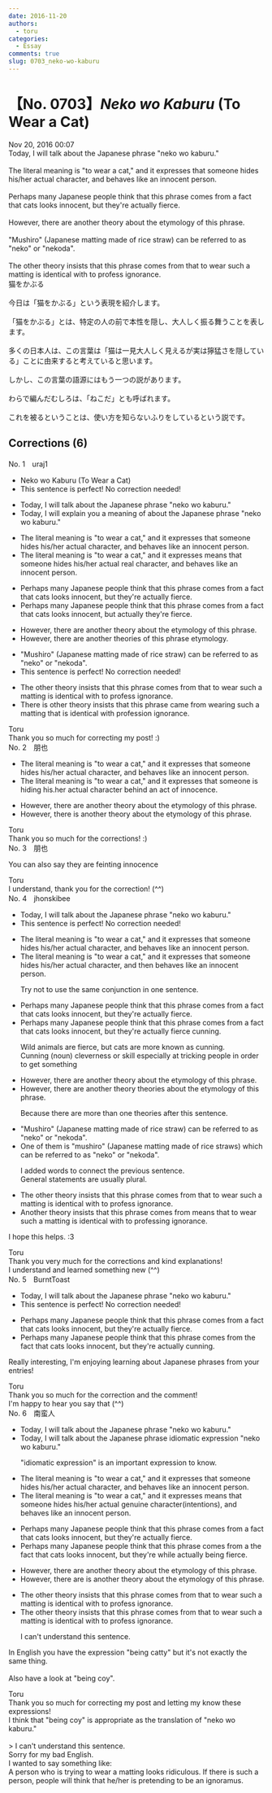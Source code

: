 ```yaml
---
date: 2016-11-20
authors:
  - toru
categories:
  - Essay
comments: true
slug: 0703_neko-wo-kaburu
---
```


# 【No. 0703】<strong><em>Neko wo Kaburu</strong></em> (To Wear a Cat)
<div class="date">Nov 20, 2016 00:07</div>
<div id="post"><div id="body_show_ori">
Today, I will talk about the Japanese phrase "neko wo kaburu."<br/><br/>The literal meaning is "to wear a cat," and it expresses that someone hides his/her actual character, and behaves like an innocent person.<br/><br/>Perhaps many Japanese people think that this phrase comes from a fact that cats looks innocent, but they're actually fierce. <br/><br/>However, there are another theory about the etymology of this phrase.<br/><br/>"Mushiro" (Japanese matting made of rice straw) can be referred to as "neko" or "nekoda".<br/><br/>The other theory insists that this phrase comes from that to wear such a matting is identical with to profess ignorance.
</div></div>

<!-- more -->

<div id="post_ja"><div id="body_show_mo">
猫をかぶる<br/><br/>今日は「猫をかぶる」という表現を紹介します。<br/><br/>「猫をかぶる」とは、特定の人の前で本性を隠し、大人しく振る舞うことを表します。<br/><br/>多くの日本人は、この言葉は「猫は一見大人しく見えるが実は獰猛さを隠している」ことに由来すると考えていると思います。<br/><br/>しかし、この言葉の語源にはもう一つの説があります。<br/><br/>わらで編んだむしろは、「ねこだ」とも呼ばれます。<br/><br/>これを被るということは、使い方を知らないふりをしているという説です。
</div></div>

## Corrections (6)
<div id="block"><div class="first_name"> No. 1　<span class="just_name">uraj1</span></div><div id="block2">
<ul class="correction_field">
<li class="incorrect">Neko wo Kaburu (To Wear a Cat)</li>
<li class="corrected perfect">This sentence is perfect! No correction needed!</li>
</ul>
<ul class="correction_field">
<li class="incorrect">Today, I will talk about the Japanese phrase "neko wo kaburu."</li>
<li class="corrected correct">
Today, <span class="f_red">I will explain you a meaning of</span> <span class="sline">about</span> the Japanese phrase "neko wo kaburu."
</li>
</ul>
<ul class="correction_field">
<li class="incorrect">The literal meaning is "to wear a cat," and it expresses that someone hides his/her actual character, and behaves like an innocent person.</li>
<li class="corrected correct">
The literal meaning is "to wear a cat," and it <span class="sline">expresses</span> <span class="f_red">means</span> that someone hides his/her <span class="sline">actual</span> <span class="f_red">real</span> character, and behaves like an innocent person.
</li>
</ul>
<ul class="correction_field">
<li class="incorrect">Perhaps many Japanese people think that this phrase comes from a fact that cats looks innocent, but they're actually fierce.</li>
<li class="corrected correct">
Perhaps many Japanese people think that this phrase comes from a fact that cats looks innocent, but <span class="f_blue">actually</span> they're fierce.
</li>
</ul>
<ul class="correction_field">
<li class="incorrect">However, there are another theory about the etymology of this phrase.</li>
<li class="corrected correct">
However, there are another <span class="f_red">theories</span> <span class="f_blue">of this phrase etymology</span>.
</li>
</ul>
<ul class="correction_field">
<li class="incorrect">"Mushiro" (Japanese matting made of rice straw) can be referred to as "neko" or "nekoda".</li>
<li class="corrected perfect">This sentence is perfect! No correction needed!</li>
</ul>
<ul class="correction_field">
<li class="incorrect">The other theory insists that this phrase comes from that to wear such a matting is identical with to profess ignorance.</li>
<li class="corrected correct">
<span class="f_red">There is other theory</span> <span class="sline">insists</span> that this phrase <span class="f_red">came</span> from <span class="f_blue">wearing such a matting that is identical with profession ignorance.</span>
</li>
</ul>
</div><div class="name"><span class="just_name">Toru</span><br>
Thank you so much for correcting my post! :)
</div>
</div>
<div id="block"><div class="first_name"> No. 2　<span class="just_name">朋也</span></div><div id="block2">
<ul class="correction_field">
<li class="incorrect">The literal meaning is "to wear a cat," and it expresses that someone hides his/her actual character, and behaves like an innocent person.</li>
<li class="corrected correct">
The literal meaning is "to wear a cat," and it expresses that someone is hiding his.her actual character behind an act of innocence.
</li>
</ul>
<ul class="correction_field">
<li class="incorrect">However, there are another theory about the etymology of this phrase.</li>
<li class="corrected correct">
However, there is another theory about the etymology of this phrase.
</li>
</ul>
</div><div class="name"><span class="just_name">Toru</span><br>
Thank you so much for the corrections! :)
</div>
</div>
<div id="block"><div class="first_name"> No. 3　<span class="just_name">朋也</span></div><div id="block2">
<p class="comment_small">
 You can also say they are feinting innocence
 <br/>
</p>

</div><div class="name"><span class="just_name">Toru</span><br>
I understand, thank you for the correction! (^^)
</div>
</div>
<div id="block"><div class="first_name"> No. 4　<span class="just_name">jhonskibee</span></div><div id="block2">
<ul class="correction_field">
<li class="incorrect">Today, I will talk about the Japanese phrase "neko wo kaburu."</li>
<li class="corrected perfect">This sentence is perfect! No correction needed!</li>
</ul>
<ul class="correction_field">
<li class="incorrect">The literal meaning is "to wear a cat," and it expresses that someone hides his/her actual character, and behaves like an innocent person.</li>
<li class="corrected correct">
The literal meaning is "to wear a cat," and it expresses that someone hides his/her actual character, <span class="sline"><span class="f_gray">and</span></span> <span class="f_red">then </span>behaves like an innocent person.
<p class="correction_comment">Try not to use the same conjunction in one sentence.</p>
</li>
</ul>
<ul class="correction_field">
<li class="incorrect">Perhaps many Japanese people think that this phrase comes from a fact that cats looks innocent, but they're actually fierce.</li>
<li class="corrected correct">
Perhaps many Japanese people think that this phrase comes from a fact that cats looks innocent, but they're actually <span class="sline">fierce</span> <span class="f_blue">cunning</span>.
<p class="correction_comment">Wild animals are fierce, but cats are more known as cunning.<br/>Cunning (noun) cleverness or skill especially at tricking people in order to get something</p>
</li>
</ul>
<ul class="correction_field">
<li class="incorrect">However, there are another theory about the etymology of this phrase.</li>
<li class="corrected correct">
However, there are <span class="f_gray"><span class="sline">an</span></span>other <span class="f_gray"><span class="sline">theory</span></span> <span class="f_blue">theories</span> about the etymology of this phrase.
<p class="correction_comment">Because there are more than one theories after this sentence.</p>
</li>
</ul>
<ul class="correction_field">
<li class="incorrect">"Mushiro" (Japanese matting made of rice straw) can be referred to as "neko" or "nekoda".</li>
<li class="corrected correct">
<span class="f_red">One of them is</span> "mushiro" (Japanese matting made of rice straw<span class="f_blue">s</span>) <span class="f_red">which</span> can be referred to as "neko" or "nekoda".
<p class="correction_comment">I added words to connect the previous sentence.<br/>General statements are usually plural.</p>
</li>
</ul>
<ul class="correction_field">
<li class="incorrect">The other theory insists that this phrase comes from that to wear such a matting is identical with to profess ignorance.</li>
<li class="corrected correct">
<span class="f_red">An</span>other theory insists that this phrase <span class="sline">comes from</span> <span class="f_blue">means</span> <span class="sline"><span class="f_gray">that</span></span> to wear such a matting is identical <span class="f_gray"><span class="sline">with</span></span> to profess<span class="f_red">ing</span> ignorance.
</li>
</ul>
<p class="comment_small">
 I hope this helps. :3
</p>

</div><div class="name"><span class="just_name">Toru</span><br>
Thank you very much for the corrections and kind explanations!<br/>I understand and learned something new (^^)
</div>
</div>
<div id="block"><div class="first_name"> No. 5　<span class="just_name">BurntToast</span></div><div id="block2">
<ul class="correction_field">
<li class="incorrect">Today, I will talk about the Japanese phrase "neko wo kaburu."</li>
<li class="corrected perfect">This sentence is perfect! No correction needed!</li>
</ul>
<ul class="correction_field">
<li class="incorrect">Perhaps many Japanese people think that this phrase comes from a fact that cats looks innocent, but they're actually fierce.</li>
<li class="corrected correct">
Perhaps many Japanese people think that this phrase comes from <span class="f_blue">the</span> fact that cats look<span class="sline">s</span> innocent, but they're actually <span class="f_blue">cunning</span>.
</li>
</ul>
<p class="comment_small">
 Really interesting, I'm enjoying learning about Japanese phrases from your entries!
</p>

</div><div class="name"><span class="just_name">Toru</span><br>
Thank you so much for the correction and the comment!<br/>I'm happy to hear you say that (^^)
</div>
</div>
<div id="block"><div class="first_name"> No. 6　<span class="just_name">南蛮人</span></div><div id="block2">
<ul class="correction_field">
<li class="incorrect">Today, I will talk about the Japanese phrase "neko wo kaburu."</li>
<li class="corrected correct">
Today, I will talk about the Japanese <span class="sline"><span class="f_red">phrase</span></span> <span class="f_blue">idiomatic expression</span> "neko wo kaburu."
<p class="correction_comment">"idiomatic expression" is an important expression to know.</p>
</li>
</ul>
<ul class="correction_field">
<li class="incorrect">The literal meaning is "to wear a cat," and it expresses that someone hides his/her actual character, and behaves like an innocent person.</li>
<li class="corrected correct">
The literal meaning is "to wear a cat," and it <span class="sline"><span class="f_red">expresses</span></span> <span class="f_blue">means</span> that someone hides his/her <span class="sline"><span class="f_red">actual</span></span> <span class="f_blue">genuine</span> character<span class="f_gray">(intentions)</span>, and behaves like an innocent person.
</li>
</ul>
<ul class="correction_field">
<li class="incorrect">Perhaps many Japanese people think that this phrase comes from a fact that cats looks innocent, but they're actually fierce.</li>
<li class="corrected correct">
Perhaps many Japanese people think that this phrase comes from <span class="sline"><span class="f_red">a</span></span> <span class="f_blue">the</span> fact that cats look<span class="f_bold"><span class="sline"><span class="f_red">s</span></span></span> innocent, <span class="sline"><span class="f_red">but they're</span></span> <span class="f_blue">while</span> actually <span class="f_blue">being</span> fierce.
</li>
</ul>
<ul class="correction_field">
<li class="incorrect">However, there are another theory about the etymology of this phrase.</li>
<li class="corrected correct">
However, there <span class="sline"><span class="f_red">are</span></span> <span class="f_blue">is</span> another theory about the etymology of this phrase.
</li>
</ul>
<ul class="correction_field">
<li class="incorrect">The other theory insists that this phrase comes from that to wear such a matting is identical with to profess ignorance.</li>
<li class="corrected correct">
The other theory insists that this phrase comes from that to wear such a matting is identical with to profess ignorance.
<p class="correction_comment">I can't understand this sentence.</p>
</li>
</ul>
<p class="comment_small">
 In English you have the expression "being catty" but it's not exactly the same thing.
 <br/>
 <br/>
 Also have a look at "being coy".
</p>

</div><div class="name"><span class="just_name">Toru</span><br>
Thank you so much for correcting my post and letting my know these expressions!<br/>I think that "being coy" is appropriate as the translation of "neko wo kaburu."<br/><br/>&gt; I can't understand this sentence.<br/>Sorry for my bad English.<br/>I wanted to say something like:<br/>A person who is trying to wear a matting looks ridiculous. If there is such a person, people will think that he/her is pretending to be an ignoramus. 
</div>
</div>

